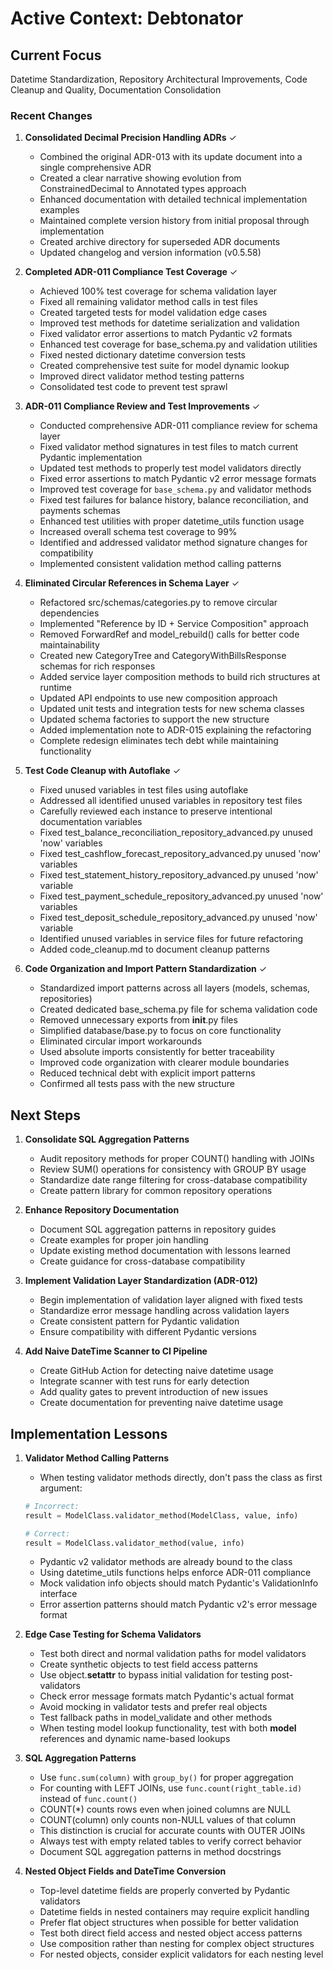 # Active Context: Debtonator

## Current Focus
Datetime Standardization, Repository Architectural Improvements, Code Cleanup and Quality, Documentation Consolidation

### Recent Changes

1. **Consolidated Decimal Precision Handling ADRs** ✓
   - Combined the original ADR-013 with its update document into a single comprehensive ADR
   - Created a clear narrative showing evolution from ConstrainedDecimal to Annotated types approach
   - Enhanced documentation with detailed technical implementation examples
   - Maintained complete version history from initial proposal through implementation
   - Created archive directory for superseded ADR documents
   - Updated changelog and version information (v0.5.58)

2. **Completed ADR-011 Compliance Test Coverage** ✓
   - Achieved 100% test coverage for schema validation layer
   - Fixed all remaining validator method calls in test files
   - Created targeted tests for model validation edge cases
   - Improved test methods for datetime serialization and validation
   - Fixed validator error assertions to match Pydantic v2 formats
   - Enhanced test coverage for base_schema.py and validation utilities
   - Fixed nested dictionary datetime conversion tests
   - Created comprehensive test suite for model dynamic lookup
   - Improved direct validator method testing patterns 
   - Consolidated test code to prevent test sprawl

1. **ADR-011 Compliance Review and Test Improvements** ✓
   - Conducted comprehensive ADR-011 compliance review for schema layer
   - Fixed validator method signatures in test files to match current Pydantic implementation
   - Updated test methods to properly test model validators directly
   - Fixed error assertions to match Pydantic v2 error message formats
   - Improved test coverage for `base_schema.py` and validator methods
   - Fixed test failures for balance history, balance reconciliation, and payments schemas
   - Enhanced test utilities with proper datetime_utils function usage
   - Increased overall schema test coverage to 99%
   - Identified and addressed validator method signature changes for compatibility
   - Implemented consistent validation method calling patterns

1. **Eliminated Circular References in Schema Layer** ✓
   - Refactored src/schemas/categories.py to remove circular dependencies
   - Implemented "Reference by ID + Service Composition" approach
   - Removed ForwardRef and model_rebuild() calls for better code maintainability
   - Created new CategoryTree and CategoryWithBillsResponse schemas for rich responses
   - Added service layer composition methods to build rich structures at runtime
   - Updated API endpoints to use new composition approach
   - Updated unit tests and integration tests for new schema classes
   - Updated schema factories to support the new structure
   - Added implementation note to ADR-015 explaining the refactoring
   - Complete redesign eliminates tech debt while maintaining functionality

1. **Test Code Cleanup with Autoflake** ✓
   - Fixed unused variables in test files using autoflake
   - Addressed all identified unused variables in repository test files
   - Carefully reviewed each instance to preserve intentional documentation variables
   - Fixed test_balance_reconciliation_repository_advanced.py unused 'now' variables
   - Fixed test_cashflow_forecast_repository_advanced.py unused 'now' variables 
   - Fixed test_statement_history_repository_advanced.py unused 'now' variable
   - Fixed test_payment_schedule_repository_advanced.py unused 'now' variables
   - Fixed test_deposit_schedule_repository_advanced.py unused 'now' variable
   - Identified unused variables in service files for future refactoring
   - Added code_cleanup.md to document cleanup patterns

1. **Code Organization and Import Pattern Standardization** ✓
   - Standardized import patterns across all layers (models, schemas, repositories)
   - Created dedicated base_schema.py file for schema validation code
   - Removed unnecessary exports from __init__.py files
   - Simplified database/base.py to focus on core functionality
   - Eliminated circular import workarounds
   - Used absolute imports consistently for better traceability
   - Improved code organization with clearer module boundaries
   - Reduced technical debt with explicit import patterns
   - Confirmed all tests pass with the new structure

## Next Steps

1. **Consolidate SQL Aggregation Patterns**
   - Audit repository methods for proper COUNT() handling with JOINs
   - Review SUM() operations for consistency with GROUP BY usage
   - Standardize date range filtering for cross-database compatibility
   - Create pattern library for common repository operations

2. **Enhance Repository Documentation**
   - Document SQL aggregation patterns in repository guides
   - Create examples for proper join handling
   - Update existing method documentation with lessons learned
   - Create guidance for cross-database compatibility

3. **Implement Validation Layer Standardization (ADR-012)**
   - Begin implementation of validation layer aligned with fixed tests
   - Standardize error message handling across validation layers
   - Create consistent pattern for Pydantic validation
   - Ensure compatibility with different Pydantic versions

4. **Add Naive DateTime Scanner to CI Pipeline**
   - Create GitHub Action for detecting naive datetime usage
   - Integrate scanner with test runs for early detection
   - Add quality gates to prevent introduction of new issues
   - Create documentation for preventing naive datetime usage

## Implementation Lessons

1. **Validator Method Calling Patterns**
   - When testing validator methods directly, don't pass the class as first argument:
   ```python
   # Incorrect:
   result = ModelClass.validator_method(ModelClass, value, info)
   
   # Correct:
   result = ModelClass.validator_method(value, info)
   ```
   - Pydantic v2 validator methods are already bound to the class
   - Using datetime_utils functions helps enforce ADR-011 compliance
   - Mock validation info objects should match Pydantic's ValidationInfo interface
   - Error assertion patterns should match Pydantic v2's error message format

2. **Edge Case Testing for Schema Validators**
   - Test both direct and normal validation paths for model validators
   - Create synthetic objects to test field access patterns
   - Use object.__setattr__ to bypass initial validation for testing post-validators
   - Check error message formats match Pydantic's actual format
   - Avoid mocking in validator tests and prefer real objects
   - Test fallback paths in model_validate and other methods
   - When testing model lookup functionality, test with both __model__ references and dynamic name-based lookups

3. **SQL Aggregation Patterns**
   - Use `func.sum(column)` with `group_by()` for proper aggregation
   - For counting with LEFT JOINs, use `func.count(right_table.id)` instead of `func.count()`
   - COUNT(*) counts rows even when joined columns are NULL
   - COUNT(column) only counts non-NULL values of that column
   - This distinction is crucial for accurate counts with OUTER JOINs
   - Always test with empty related tables to verify correct behavior
   - Document SQL aggregation patterns in method docstrings

4. **Nested Object Fields and DateTime Conversion**
   - Top-level datetime fields are properly converted by Pydantic validators
   - Datetime fields in nested containers may require explicit handling
   - Prefer flat object structures when possible for better validation
   - Test both direct field access and nested object access patterns
   - Use composition rather than nesting for complex object structures
   - For nested objects, consider explicit validators for each nesting level
